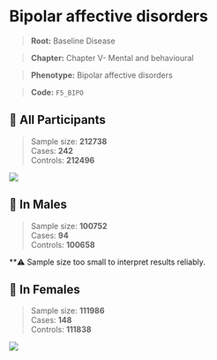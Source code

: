 # Bipolar affective disorders

> **Root:** Baseline Disease  

> **Chapter:** Chapter V- Mental and behavioural  

> **Phenotype:** Bipolar affective disorders  

> **Code:** `F5_BIPO`

## 🧪 All Participants  
> Sample size: **212738**  
> Cases: **242**  
> Controls: **212496**
<img src="/Disease/Figures/ALL/Baseline/F5_BIPO.png"/>
<CsvTable src="/Disease/Data/ALL/Baseline/LG_F5_BIPO.csv" label="🔍 View full results" />

## 👨 In Males  
> Sample size: **100752**  
> Cases: **94**  
> Controls: **100658**

**⚠️ Sample size too small to interpret results reliably.

## 👩 In Females  
> Sample size: **111986**  
> Cases: **148**  
> Controls: **111838**
<img src="/Disease/Figures/Female/Baseline/F5_BIPO.png"/>
<CsvTable src="/Disease/Data/Female/Baseline/LG_F5_BIPO.csv" label="🔍 View full results" />
